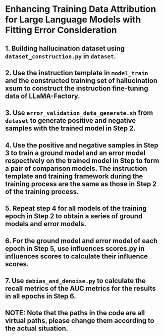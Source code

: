 # Enhancing Training Data Attribution for Large Language Models with Fitting Error Consideration

## 1. Building hallucination dataset using `dataset_construction.py` in `dataset`.

## 2. Use the instruction template in `model_train` and the constructed training set of hallucination xsum to construct the instruction fine-tuning data of LLaMA-Factory.

## 3. Use `error_validation_data_generate.sh` from `dataset` to generate positive and negative samples with the trained model in Step 2.

## 4. Use the positive and negative samples in Step 3 to train a ground model and an error model respectively on the trained model in Step to form a pair of comparison models. The instruction template and training framework during the training process are the same as those in Step 2 of the training process.

## 5. Repeat step 4 for all models of the training epoch in Step 2 to obtain a series of ground models and error models.

## 6. For the ground model and error model of each epoch in Step 5, use influences scores.py in influences scores to calculate their influence scores.

## 7. Use `debias_and_denoise.py` to calculate the recall metrics of the AUC metrics for the results in all epochs in Step 6.

## NOTE: Note that the paths in the code are all virtual paths, please change them according to the actual situation.
